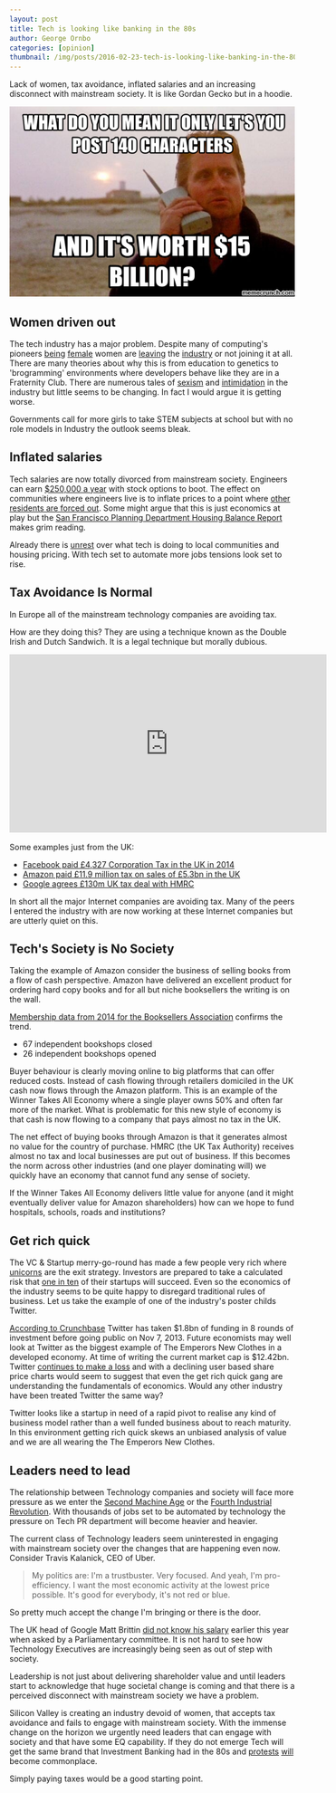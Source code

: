 ```yaml
---
layout: post
title: Tech is looking like banking in the 80s
author: George Ornbo
categories: [opinion]
thumbnail: /img/posts/2016-02-23-tech-is-looking-like-banking-in-the-80s/twitter.png
---
```


Lack of women, tax avoidance, inflated salaries and an increasing disconnect with mainstream society. It is like Gordan Gecko but in a hoodie. 

![Gordan Gecko](/img/posts/2016-02-23-tech-is-looking-like-banking-in-the-80s/twitter.png)

## Women driven out

The tech industry has a major problem. Despite many of computing's pioneers [being][4] [female][5] women are [leaving][2] the [industry][3] or not joining it at all. There are many theories about why this is from education to genetics to 'brogramming' environments where developers behave like they are in a Fraternity Club. There are numerous tales of [sexism][6] and [intimidation][7] in the industry but little seems to be changing. In fact I would argue it is getting worse. 

Governments call for more girls to take STEM subjects at school but with no role models in Industry the outlook seems bleak. 

## Inflated salaries 

Tech salaries are now totally divorced from mainstream society. Engineers can earn [$250,000 a year][8] with stock options to boot. The effect on communities where engineers live is to inflate prices to a point where [other residents are forced out][9]. Some might argue that this is just economics at play but the [San Francisco Planning Department Housing Balance Report][10] makes grim reading.

Already there is [unrest][21] over what tech is doing to local communities and housing pricing. With tech set to automate more jobs tensions look set to rise. 

## Tax Avoidance Is Normal

In Europe all of the mainstream technology companies are avoiding tax. 

How are they doing this? They are using a technique known as the Double Irish and Dutch Sandwich. It is a legal technique but morally dubious.

<iframe width="560" height="315" src="https://www.youtube.com/embed/EFKGmmm-j5M" frameborder="0" allowfullscreen></iframe>

Some examples just from the UK:

* [Facebook paid £4,327 Corporation Tax in the UK in 2014][1]
* [Amazon paid £11.9 million tax on sales of £5.3bn in the UK][2]
* [Google agrees £130m UK tax deal with HMRC][3]

In short all the major Internet companies are avoiding tax. Many of the peers I entered the industry with are now working at these Internet companies but are utterly quiet on this.

## Tech's Society is No Society

Taking the example of Amazon consider the business of selling books from a flow of cash perspective. Amazon have delivered an excellent product for ordering hard copy books and for all but niche booksellers the writing is on the wall. 

[Membership data from 2014 for the Booksellers Association][14] confirms the trend.

* 67 independent bookshops closed
* 26 independent bookshops opened

Buyer behaviour is clearly moving online to big platforms that can offer reduced costs. Instead of cash flowing through retailers domiciled in the UK cash now flows through the Amazon platform. This is an example of the Winner Takes All Economy where a single player owns 50% and often far more of the market. What is problematic for this new style of economy is that cash is now flowing to a company that pays almost no tax in the UK. 

The net effect of buying books through Amazon is that it generates almost no value for the country of purchase. HMRC (the UK Tax Authority) receives almost no tax and local businesses are put out of business. If this becomes the norm across other industries (and one player dominating will) we quickly have an economy that cannot fund any sense of society.

If the Winner Takes All Economy delivers little value for anyone (and it might eventually deliver value for Amazon shareholders) how can we hope to fund hospitals, schools, roads and institutions? 

## Get rich quick

The VC & Startup merry-go-round has made a few people very rich where [unicorns][15] are the exit strategy. Investors are prepared to take a calculated risk that [one in ten][11] of their startups will succeed. Even so the economics of the industry seems to be quite happy to disregard traditional rules of business. Let us take the example of one of the industry's poster childs Twitter.

[According to Crunchbase][12] Twitter has taken $1.8bn of funding in 8 rounds of investment before going public on Nov 7, 2013. Future economists may well look at Twitter as the biggest example of The Emperors New Clothes in a developed economy. At time of writing the current market cap is $12.42bn. Twitter [continues to make a loss][13] and with a declining user based share price charts would seem to suggest that even the get rich quick gang are understanding the fundamentals of economics. Would any other industry have been treated Twitter the same way?

Twitter looks like a startup in need of a rapid pivot to realise any kind of business model rather than a well funded business about to reach maturity. In this environment getting rich quick skews an unbiased analysis of value and we are all wearing the The Emperors New Clothes.

## Leaders need to lead

The relationship between Technology companies and society will face more pressure as we enter the [Second Machine Age][16] or the [Fourth Industrial Revolution][17]. With thousands of jobs set to be automated by technology the pressure on Tech PR department will become heavier and heavier.

The current class of Technology leaders seem uninterested in engaging with mainstream society over the changes that are happening even now. Consider Travis Kalanick, CEO of Uber.

> My politics are: I'm a trustbuster. Very focused. And yeah, I'm pro-efficiency. I want the most economic activity at the lowest price possible. It's good for everybody, it's not red or blue.

So pretty much accept the change I'm bringing or there is the door.

The UK head of Google Matt Brittin [did not know his salary][18] earlier this year when asked by a Parliamentary committee. It is not hard to see how Technology Executives are increasingly being seen as out of step with society.

Leadership is not just about delivering shareholder value and until leaders start to acknowledge that huge societal change is coming and that there is a perceived disconnect with mainstream society we have a problem.

Silicon Valley is creating an industry devoid of women, that accepts tax avoidance and fails to engage with mainstream society.  With the immense change on the horizon we urgently need leaders that can engage with society and that have some EQ capability. If they do not emerge Tech will get the same brand that Investment Banking had in the 80s and [protests][19] [will][20] become commonplace. 

Simply paying taxes would be a good starting point.  

[1]: http://www.bbc.co.uk/news/business-34504474
[2]: http://www.latimes.com/business/la-fi-women-tech-20150222-story.html
[3]: http://thinkprogress.org/economy/2014/02/13/3287861/women-leaving-stem-jobs/
[4]: https://en.wikipedia.org/wiki/Grace_Hopper
[5]: https://en.wikipedia.org/wiki/Ida_Rhodes
[6]: http://www.aimclearblog.com/2013/01/21/female-online-marketing-speakers-counted-12-evangelists-shred-the-data/
[7]: http://techcrunch.com/2014/03/15/julie-ann-horvath-describes-sexism-and-intimidation-behind-her-github-exit/
[8]: http://www.cnet.com/news/silicon-valley-talent-wars-engineers-come-get-your-250k-salary/
[9]: http://thenextweb.com/insider/2015/07/11/san-francisco-housing-inflated-by-tech-money-is-in-trouble/
[10]: https://issuu.com/sfbiztimes/docs/housingbalance1?e=14781227/14046306
[11]: http://mashable.com/2013/02/04/why-startups-fail/
[12]: https://www.crunchbase.com/organization/twitter
[13]: https://www.google.com/finance?q=NYSE:TWTR&fstype=ii
[14]: http://www.booksellers.org.uk/News-Industry-Info/Latest-News/Membership-Numbers-2014
[15]: http://fortune.com/unicorns/inmobi-30/
[16]: http://www.amazon.co.uk/The-Second-Machine-Age-Technologies/dp/0393239357
[17]: http://www.weforum.org/agenda/2016/01/the-fourth-industrial-revolution-what-it-means-and-how-to-respond
[18]: http://www.theguardian.com/technology/2016/feb/11/google-matt-brittin-salary-public-accounts-committee-tax-deal-grilling
[19]: http://www.telegraph.co.uk/technology/news/10892224/London-at-a-standstill-but-Uber-claims-taxi-strike-victory.html
[20]: https://en.wikipedia.org/wiki/Google_bus_protests
[21]: http://bits.blogs.nytimes.com/2013/12/20/google-bus-vandalized-during-protest/?_r=0
